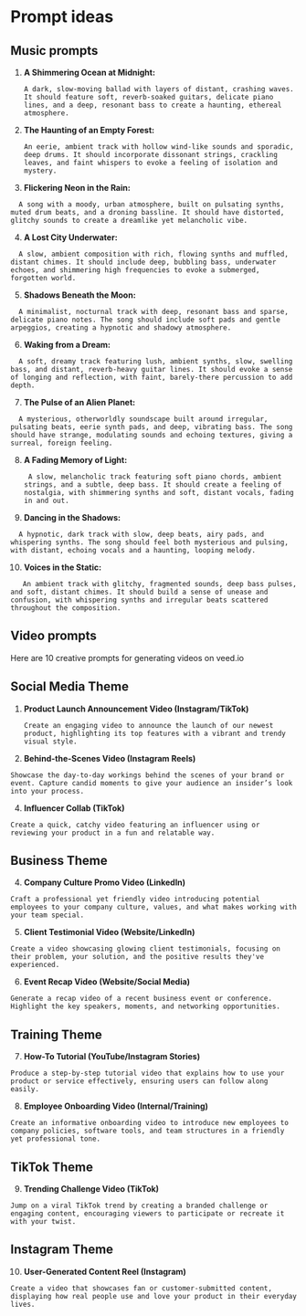 # Prompt ideas


## Music prompts

1. **A Shimmering Ocean at Midnight:**
   ```
   A dark, slow-moving ballad with layers of distant, crashing waves. It should feature soft, reverb-soaked guitars, delicate piano lines, and a deep, resonant bass to create a haunting, ethereal atmosphere.
    ```

2. **The Haunting of an Empty Forest:**
   ```
   An eerie, ambient track with hollow wind-like sounds and sporadic, deep drums. It should incorporate dissonant strings, crackling leaves, and faint whispers to evoke a feeling of isolation and mystery.
    ```

3. **Flickering Neon in the Rain:**
 ```
   A song with a moody, urban atmosphere, built on pulsating synths, muted drum beats, and a droning bassline. It should have distorted, glitchy sounds to create a dreamlike yet melancholic vibe.
 ```

4. **A Lost City Underwater:**
 ```
   A slow, ambient composition with rich, flowing synths and muffled, distant chimes. It should include deep, bubbling bass, underwater echoes, and shimmering high frequencies to evoke a submerged, forgotten world.
 ```

5. **Shadows Beneath the Moon:**
 ```
   A minimalist, nocturnal track with deep, resonant bass and sparse, delicate piano notes. The song should include soft pads and gentle arpeggios, creating a hypnotic and shadowy atmosphere.
 ```

6. **Waking from a Dream:**
  ```
    A soft, dreamy track featuring lush, ambient synths, slow, swelling bass, and distant, reverb-heavy guitar lines. It should evoke a sense of longing and reflection, with faint, barely-there percussion to add depth.
 ```

7. **The Pulse of an Alien Planet:**
 ```
   A mysterious, otherworldly soundscape built around irregular, pulsating beats, eerie synth pads, and deep, vibrating bass. The song should have strange, modulating sounds and echoing textures, giving a surreal, foreign feeling.
 ```

8. **A Fading Memory of Light:**
   ```
    A slow, melancholic track featuring soft piano chords, ambient strings, and a subtle, deep bass. It should create a feeling of nostalgia, with shimmering synths and soft, distant vocals, fading in and out.
    ```

9. **Dancing in the Shadows:**
 ```
   A hypnotic, dark track with slow, deep beats, airy pads, and whispering synths. The song should feel both mysterious and pulsing, with distant, echoing vocals and a haunting, looping melody.
 ```

10. **Voices in the Static:**
 ```
    An ambient track with glitchy, fragmented sounds, deep bass pulses, and soft, distant chimes. It should build a sense of unease and confusion, with whispering synths and irregular beats scattered throughout the composition.
 ```

## Video prompts

Here are 10 creative prompts for generating videos on veed.io

## Social Media Theme

1. **Product Launch Announcement Video (Instagram/TikTok)**
   ```
   Create an engaging video to announce the launch of our newest product, highlighting its top features with a vibrant and trendy visual style.
   ```

3. **Behind-the-Scenes Video (Instagram Reels)**  
 ```
Showcase the day-to-day workings behind the scenes of your brand or event. Capture candid moments to give your audience an insider’s look into your process.
 ```

4. **Influencer Collab (TikTok)**  
 ```
Create a quick, catchy video featuring an influencer using or reviewing your product in a fun and relatable way.
 ```

## Business Theme

4. **Company Culture Promo Video (LinkedIn)**  
 ```
Craft a professional yet friendly video introducing potential employees to your company culture, values, and what makes working with your team special.
 ```

5. **Client Testimonial Video (Website/LinkedIn)**  
 ```
Create a video showcasing glowing client testimonials, focusing on their problem, your solution, and the positive results they've experienced.
 ```

6. **Event Recap Video (Website/Social Media)**  
 ```
Generate a recap video of a recent business event or conference. Highlight the key speakers, moments, and networking opportunities.
 ```

## Training Theme

7. **How-To Tutorial (YouTube/Instagram Stories)**  
 ```
Produce a step-by-step tutorial video that explains how to use your product or service effectively, ensuring users can follow along easily.
 ```

8. **Employee Onboarding Video (Internal/Training)**  
 ```
Create an informative onboarding video to introduce new employees to company policies, software tools, and team structures in a friendly yet professional tone.
 ```

## TikTok Theme

9. **Trending Challenge Video (TikTok)**  
 ```
Jump on a viral TikTok trend by creating a branded challenge or engaging content, encouraging viewers to participate or recreate it with your twist.
 ```

## Instagram Theme

10. **User-Generated Content Reel (Instagram)**  
  ```
 Create a video that showcases fan or customer-submitted content, displaying how real people use and love your product in their everyday lives.
 ```


